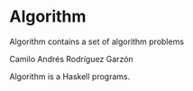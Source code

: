 # Algorithm

Algorithm contains a set of algorithm problems
 
Camilo Andrés Rodríguez Garzón

Algorithm is a Haskell programs.
